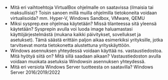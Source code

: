 - Mitä eri vaihtoehtoja VirtualBox ohjelmalle on saatavissa (ilmaisia tai maksullisia)? Toisin sanoen millä muilla ohjelmilla tietokoneita voidaan virtualisoida?
  mm. Hyper-V, Windows Sandbox, VMware, QEMU
- Miksi sysprep.exe ohjelmaa käytetään? Missä tilanteessa sitä yleensä käytetään?
  Sysprepin avulla voi luoda image haluamastasi käyttöjärjestelmästä (mukana kaikki päivitykset, sovellukset ja asetukset). Tämä säästä erittäin paljon aikaa esimerkiksi yrityksille, jotka tarvitsevat monta tietokonetta alustettuna yrityskäyttöön.
- Windows asennuksen yhteydessä voidaan käyttää ns. vastaustiedostoa. Mitä hyötyä siitä on? Mitä sillä saadaan aikaan?
  Vastaustiedoston avulla voidaan muokata asetuksia Windowsin asennuksen yhteydessä.
- Mitä eri versiota Windows Server tuotteesta on saatavilla?
  Windows Server 2016/2019/2022
